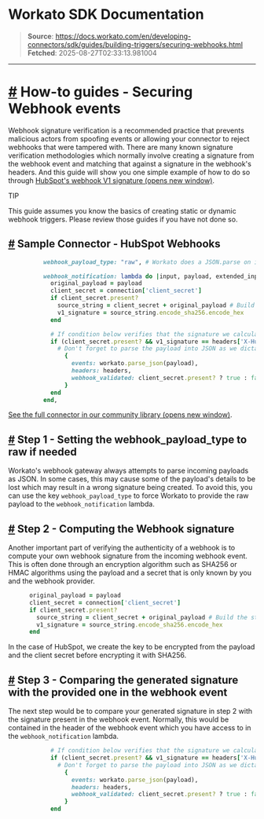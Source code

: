 # Workato SDK Documentation

> **Source**: https://docs.workato.com/en/developing-connectors/sdk/guides/building-triggers/securing-webhooks.html
> **Fetched**: 2025-08-27T02:33:13.981004

---

# [#](<#how-to-guides-securing-webhook-events>) How-to guides - Securing Webhook events

Webhook signature verification is a recommended practice that prevents malicious actors from spoofing events or allowing your connector to reject webhooks that were tampered with. There are many known signature verification methodologies which normally involve creating a signature from the webhook event and matching that against a signature in the webhook's headers. And this guide will show you one simple example of how to do so through [HubSpot's webhook V1 signature (opens new window)](<https://developers.hubspot.com/docs/api/webhooks/validating-requests#validate-requests-using-the-v1-request-signature>).

TIP

This guide assumes you know the basics of creating static or dynamic webhook triggers. Please review those guides if you have not done so.

## [#](<#sample-connector-hubspot-webhooks>) Sample Connector - HubSpot Webhooks
```ruby
          webhook_payload_type: "raw", # Workato does a JSON.parse on incoming webhooks but we need to calculate the signature based on the raw payload

          webhook_notification: lambda do |input, payload, extended_input_schema, extended_output_schema, headers, params, connection, webhook_subscribe_output|
            original_payload = payload
            client_secret = connection['client_secret'] 
            if client_secret.present?
              source_string = client_secret + original_payload # Build the string to SHA256 which is a concatenation of client secret + payload
              v1_signature = source_string.encode_sha256.encode_hex
            end

            # If condition below verifies that the signature we calculated is the same as the X-Hubspot-Signature we got in the webhook event
            if (client_secret.present? && v1_signature == headers['X-Hubspot-Signature']) 
              # Don't forget to parse the payload into JSON as we dictated that the payload would be `raw`
                { 
                  events: workato.parse_json(payload),
                  headers: headers,
                  webhook_validated: client_secret.present? ? true : false
                }
            end
          end,
```

[See the full connector in our community library (opens new window)](<https://app.workato.com/custom_adapters/543633/details?community=true>).

## [#](<#step-1-setting-the-webhook-payload-type-to-raw-if-needed>) Step 1 - Setting the webhook_payload_type to raw if needed

Workato's webhook gateway always attempts to parse incoming payloads as JSON. In some cases, this may cause some of the payload's details to be lost which may result in a wrong signature being created. To avoid this, you can use the key `webhook_payload_type` to force Workato to provide the raw payload to the `webhook_notification` lambda.

## [#](<#step-2-computing-the-webhook-signature>) Step 2 - Computing the Webhook signature

Another important part of verifying the authenticity of a webhook is to compute your own webhook signature from the incoming webhook event. This is often done through an encryption algorithm such as SHA256 or HMAC algorithms using the payload and a secret that is only known by you and the webhook provider.
```ruby
      original_payload = payload
      client_secret = connection['client_secret'] 
      if client_secret.present?
        source_string = client_secret + original_payload # Build the string to SHA256 which is a concatenation of client secret + payload
        v1_signature = source_string.encode_sha256.encode_hex
      end
```

In the case of HubSpot, we create the key to be encrypted from the payload and the client secret before encrypting it with SHA256.

## [#](<#step-3-comparing-the-generated-signature-with-the-provided-one-in-the-webhook-event>) Step 3 - Comparing the generated signature with the provided one in the webhook event

The next step would be to compare your generated signature in step 2 with the signature present in the webhook event. Normally, this would be contained in the header of the webhook event which you have access to in the `webhook_notification` lambda.
```ruby
            # If condition below verifies that the signature we calculated is the same as the X-Hubspot-Signature we got in the webhook event
            if (client_secret.present? && v1_signature == headers['X-Hubspot-Signature']) 
              # Don't forget to parse the payload into JSON as we dictated that the payload would be `raw`
                { 
                  events: workato.parse_json(payload),
                  headers: headers,
                  webhook_validated: client_secret.present? ? true : false
                }
            end
```
